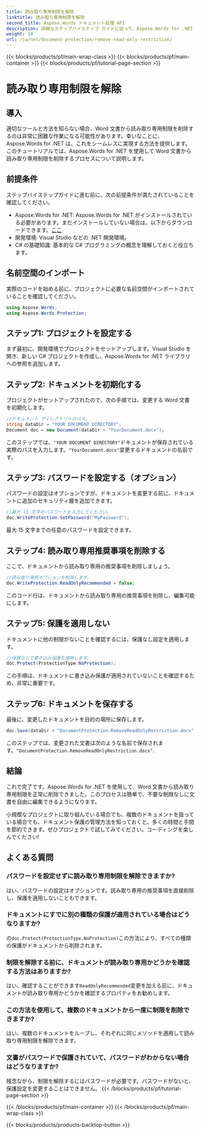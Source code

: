 ```yaml
---
title: 読み取り専用制限を解除
linktitle: 読み取り専用制限を解除
second_title: Aspose.Words ドキュメント処理 API
description: 詳細なステップバイステップ ガイドに従って、Aspose.Words for .NET を使用して Word ドキュメントから読み取り専用制限を簡単に削除できます。開発者に最適です。
weight: 10
url: /ja/net/document-protection/remove-read-only-restriction/
---
```


{{< blocks/products/pf/main-wrap-class >}}
{{< blocks/products/pf/main-container >}}
{{< blocks/products/pf/tutorial-page-section >}}

# 読み取り専用制限を解除

## 導入

適切なツールと方法を知らない場合、Word 文書から読み取り専用制限を削除するのは非常に困難な作業になる可能性があります。幸いなことに、Aspose.Words for .NET は、これをシームレスに実現する方法を提供します。このチュートリアルでは、Aspose.Words for .NET を使用して Word 文書から読み取り専用制限を削除するプロセスについて説明します。

## 前提条件

ステップバイステップガイドに進む前に、次の前提条件が満たされていることを確認してください。

-  Aspose.Words for .NET: Aspose.Words for .NET がインストールされている必要があります。まだインストールしていない場合は、以下からダウンロードできます。[ここ](https://releases.aspose.com/words/net/).
- 開発環境: Visual Studio などの .NET 開発環境。
- C# の基礎知識: 基本的な C# プログラミングの概念を理解しておくと役立ちます。

## 名前空間のインポート

実際のコードを始める前に、プロジェクトに必要な名前空間がインポートされていることを確認してください。

```csharp
using Aspose.Words;
using Aspose.Words.Protection;
```

## ステップ1: プロジェクトを設定する

まず最初に、開発環境でプロジェクトをセットアップします。Visual Studio を開き、新しい C# プロジェクトを作成し、Aspose.Words for .NET ライブラリへの参照を追加します。

## ステップ2: ドキュメントを初期化する

プロジェクトがセットアップされたので、次の手順では、変更する Word 文書を初期化します。

```csharp
//ドキュメント ディレクトリへのパス。
string dataDir = "YOUR DOCUMENT DIRECTORY";
Document doc = new Document(dataDir + "YourDocument.docx");
```

このステップでは、`"YOUR DOCUMENT DIRECTORY"`ドキュメントが保存されている実際のパスを入力します。`"YourDocument.docx"`変更するドキュメントの名前です。

## ステップ3: パスワードを設定する（オプション）

パスワードの設定はオプションですが、ドキュメントを変更する前に、ドキュメントに追加のセキュリティ層を追加できます。

```csharp
//最大 15 文字のパスワードを入力してください。
doc.WriteProtection.SetPassword("MyPassword");
```

最大 15 文字までの任意のパスワードを設定できます。

## ステップ4: 読み取り専用推奨事項を削除する

ここで、ドキュメントから読み取り専用の推奨事項を削除しましょう。

```csharp
//読み取り専用オプションを削除します。
doc.WriteProtection.ReadOnlyRecommended = false;
```

このコード行は、ドキュメントから読み取り専用の推奨事項を削除し、編集可能にします。

## ステップ5: 保護を適用しない

ドキュメントに他の制限がないことを確認するには、保護なし設定を適用します。

```csharp
//保護なしで書き込み保護を適用します。
doc.Protect(ProtectionType.NoProtection);
```

この手順は、ドキュメントに書き込み保護が適用されていないことを確認するため、非常に重要です。

## ステップ6: ドキュメントを保存する

最後に、変更したドキュメントを目的の場所に保存します。

```csharp
doc.Save(dataDir + "DocumentProtection.RemoveReadOnlyRestriction.docx");
```

このステップでは、変更された文書は次のような名前で保存されます。`"DocumentProtection.RemoveReadOnlyRestriction.docx"`.

## 結論

これで完了です。Aspose.Words for .NET を使用して、Word 文書から読み取り専用制限を正常に削除できました。このプロセスは簡単で、不要な制限なしに文書を自由に編集できるようになります。 

小規模なプロジェクトに取り組んでいる場合でも、複数のドキュメントを扱っている場合でも、ドキュメント保護の管理方法を知っておくと、多くの時間と手間を節約できます。ぜひプロジェクトで試してみてください。コーディングを楽しんでください!

## よくある質問

### パスワードを設定せずに読み取り専用制限を解除できますか?

はい、パスワードの設定はオプションです。読み取り専用の推奨事項を直接削除し、保護を適用しないこともできます。

### ドキュメントにすでに別の種類の保護が適用されている場合はどうなりますか?

の`doc.Protect(ProtectionType.NoProtection)`この方法により、すべての種類の保護がドキュメントから削除されます。

### 制限を解除する前に、ドキュメントが読み取り専用かどうかを確認する方法はありますか?

はい、確認することができます`ReadOnlyRecommended`変更を加える前に、ドキュメントが読み取り専用かどうかを確認するプロパティをお勧めします。

### この方法を使用して、複数のドキュメントから一度に制限を削除できますか?

はい、複数のドキュメントをループし、それぞれに同じメソッドを適用して読み取り専用制限を解除できます。

### 文書がパスワードで保護されていて、パスワードがわからない場合はどうなりますか?

残念ながら、制限を解除するにはパスワードが必要です。パスワードがないと、保護設定を変更することはできません。
{{< /blocks/products/pf/tutorial-page-section >}}

{{< /blocks/products/pf/main-container >}}
{{< /blocks/products/pf/main-wrap-class >}}

{{< blocks/products/products-backtop-button >}}
